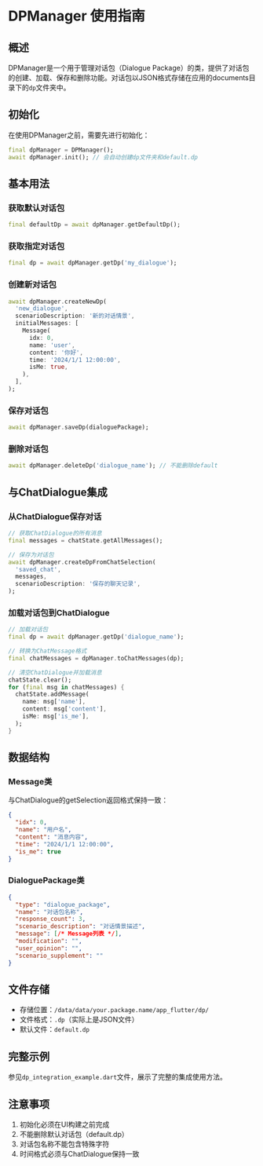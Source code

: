 # DPManager 使用指南

## 概述

DPManager是一个用于管理对话包（Dialogue Package）的类，提供了对话包的创建、加载、保存和删除功能。对话包以JSON格式存储在应用的documents目录下的`dp`文件夹中。

## 初始化

在使用DPManager之前，需要先进行初始化：

```dart
final dpManager = DPManager();
await dpManager.init(); // 会自动创建dp文件夹和default.dp
```

## 基本用法

### 获取默认对话包

```dart
final defaultDp = await dpManager.getDefaultDp();
```

### 获取指定对话包

```dart
final dp = await dpManager.getDp('my_dialogue');
```

### 创建新对话包

```dart
await dpManager.createNewDp(
  'new_dialogue',
  scenarioDescription: '新的对话情景',
  initialMessages: [
    Message(
      idx: 0,
      name: 'user',
      content: '你好',
      time: '2024/1/1 12:00:00',
      isMe: true,
    ),
  ],
);
```

### 保存对话包

```dart
await dpManager.saveDp(dialoguePackage);
```

### 删除对话包

```dart
await dpManager.deleteDp('dialogue_name'); // 不能删除default
```

## 与ChatDialogue集成

### 从ChatDialogue保存对话

```dart
// 获取ChatDialogue的所有消息
final messages = chatState.getAllMessages();

// 保存为对话包
await dpManager.createDpFromChatSelection(
  'saved_chat',
  messages,
  scenarioDescription: '保存的聊天记录',
);
```

### 加载对话包到ChatDialogue

```dart
// 加载对话包
final dp = await dpManager.getDp('dialogue_name');

// 转换为ChatMessage格式
final chatMessages = dpManager.toChatMessages(dp);

// 清空ChatDialogue并加载消息
chatState.clear();
for (final msg in chatMessages) {
  chatState.addMessage(
    name: msg['name'],
    content: msg['content'],
    isMe: msg['is_me'],
  );
}
```

## 数据结构

### Message类

与ChatDialogue的getSelection返回格式保持一致：

```json
{
  "idx": 0,
  "name": "用户名",
  "content": "消息内容",
  "time": "2024/1/1 12:00:00",
  "is_me": true
}
```

### DialoguePackage类

```json
{
  "type": "dialogue_package",
  "name": "对话包名称",
  "response_count": 3,
  "scenario_description": "对话情景描述",
  "message": [/* Message列表 */],
  "modification": "",
  "user_opinion": "",
  "scenario_supplement": ""
}
```

## 文件存储

- 存储位置：`/data/data/your.package.name/app_flutter/dp/`
- 文件格式：`.dp`（实际上是JSON文件）
- 默认文件：`default.dp`

## 完整示例

参见`dp_integration_example.dart`文件，展示了完整的集成使用方法。

## 注意事项

1. 初始化必须在UI构建之前完成
2. 不能删除默认对话包（default.dp）
3. 对话包名称不能包含特殊字符
4. 时间格式必须与ChatDialogue保持一致